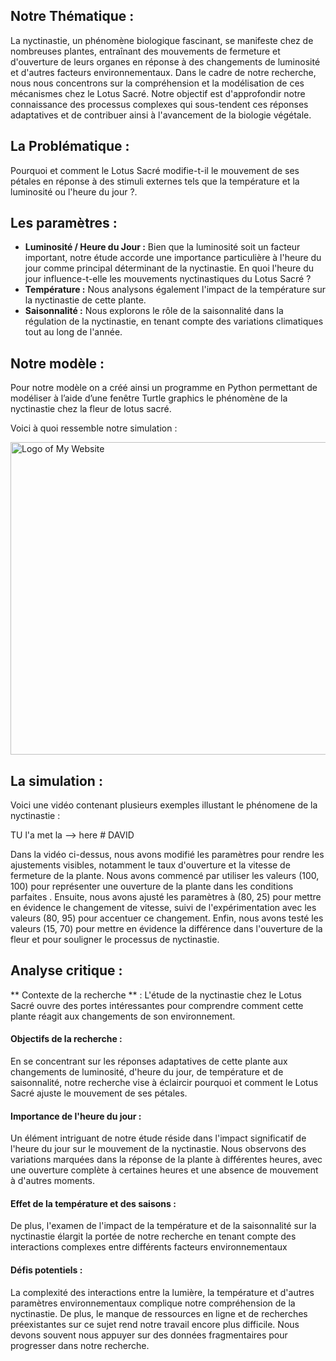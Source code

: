 ##  Notre Thématique :
La nyctinastie, un phénomène biologique fascinant, se manifeste chez de nombreuses plantes, entraînant des mouvements de fermeture et d'ouverture de leurs organes en réponse à des changements de luminosité et d'autres facteurs environnementaux. Dans le cadre de notre recherche, nous nous concentrons sur la compréhension et la modélisation de ces mécanismes chez le Lotus Sacré. Notre objectif est d'approfondir notre connaissance des processus complexes qui sous-tendent ces réponses adaptatives et de contribuer ainsi à l'avancement de la biologie végétale.

## La Problématique : 
Pourquoi et comment le Lotus Sacré modifie-t-il le mouvement de ses pétales en réponse à des stimuli externes tels que la température et la luminosité ou l'heure du jour ?.


## Les paramètres :    
- **Luminosité / Heure du Jour :** Bien que la luminosité soit un facteur important, notre étude accorde une importance particulière à l'heure du jour comme principal déterminant de la nyctinastie.  En quoi l'heure du jour influence-t-elle les mouvements nyctinastiques du Lotus Sacré ?
- **Température :** Nous analysons également l'impact de la température sur la nyctinastie de cette plante.
- **Saisonnalité :** Nous explorons le rôle de la saisonnalité dans la régulation de la nyctinastie, en tenant compte des variations climatiques tout au long de l'année.

## Notre modèle :
Pour notre modèle on a créé ainsi un programme en Python permettant de modéliser à l’aide d’une fenêtre Turtle graphics le phénomène de la nyctinastie chez la fleur de lotus sacré.

Voici à quoi ressemble notre simulation :


<img src="https://github.com/are-dynamic-2024-g4/nyctinastie-lotus/raw/main/modele.png.png" alt="Logo of My Website" width="550" height="500"> 

## La simulation : 
Voici une vidéo contenant plusieurs exemples illustant le phénomene de la nyctinastie :

TU l'a met la --> here # DAVID



Dans la vidéo ci-dessus, nous avons modifié les paramètres pour rendre les ajustements visibles, notamment le taux d'ouverture et la vitesse de fermeture de la plante. Nous avons commencé par utiliser les valeurs (100, 100) pour représenter une ouverture de la plante dans les conditions parfaites . Ensuite, nous avons ajusté les paramètres à (80, 25) pour mettre en évidence le changement de vitesse, suivi de l'expérimentation avec les valeurs (80, 95) pour accentuer ce changement. Enfin, nous avons testé les valeurs (15, 70) pour mettre en évidence la différence dans l'ouverture de la fleur et pour souligner le processus de nyctinastie.



## Analyse critique :
** Contexte de la recherche ** :
L'étude de la nyctinastie chez le Lotus Sacré ouvre des portes intéressantes pour comprendre comment cette plante réagit aux changements de son environnement.
#### Objectifs de la recherche :
En se concentrant sur les réponses adaptatives de cette plante aux changements de luminosité, d'heure du jour, de température et de saisonnalité, notre recherche vise à éclaircir pourquoi et comment le Lotus Sacré ajuste le mouvement de ses pétales.
#### Importance de l'heure du jour :
Un élément intriguant de notre étude réside dans l'impact significatif de l'heure du jour sur le mouvement de la nyctinastie. Nous observons des variations marquées dans la réponse de la plante à différentes heures, avec une ouverture complète à certaines heures et une absence de mouvement à d'autres moments.
#### Effet de la température et des saisons :
De plus, l'examen de l'impact de la température et de la saisonnalité sur la nyctinastie élargit la portée de notre recherche en tenant compte des interactions complexes entre différents facteurs environnementaux
#### Défis potentiels :
La complexité des interactions entre la lumière, la température et d'autres paramètres environnementaux complique notre compréhension de la nyctinastie. De plus, le manque de ressources en ligne et de recherches préexistantes sur ce sujet rend notre travail encore plus difficile. Nous devons souvent nous appuyer sur des données fragmentaires pour progresser dans notre recherche.










